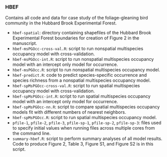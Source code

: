 ### HBEF

Contains all code and data for case study of the foliage-gleaning bird community in the Hubbard Brook Experimental Forest.

+ `hbef-spatial`: directory containing shapefiles of the Hubbard Brook Experimental Forest boundaries for creation of Figure 2 in the manuscript.
+ `hbef-msPGOcc-cross-val.R`: script to run nonspatial multispecies occupancy model with cross-validation.
+ `hbef-msPGOcc-int.R`: script to run nonspatial multispecies occupancy model with an intercept only model for occurrence.
+ `hbef-msPGOcc.R`: script to run nonspatial multispecies occupancy model.
+ `hbef-predict.R`: code to predict species-specific occurrence and species richness from a nonspatial multispecies occupancy model.
+ `hbef-spMsPGOcc-cross-val.R`: script to run spatial multispecies occupancy model with cross-validation.
+ `hbef-spMsPGOcc-int.R`: script to run spatial multispecies occupancy model with an intercept only model for occurrence.
+ `hbef-spMsPGOcc-nn.R`: script to compare spatial multispecies occupancy models fit with different numbers of nearest neighbors.
+ `hbef-spMsPGOcc.R`: script to run spatial multispecies occupancy model.
+ `pfile-1`, `pfile-2`, `pfile-3`, `pfile-sp-1`, `pfile-sp-2`, `pfile-sp-3`: files used to specify initial values when running files across multiple cores from the command line.
+ `summary-hbef.R`: script to perform summary analyses of all model results. Code to produce Figure 2, Table 3, Figure S1, and Figure S2 is in this script.
